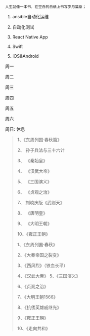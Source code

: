 # 

```asciidoc
人生就像一本书，在空白的白纸上书写岁月篇章；
```

1. ansible自动化运维

2. 自动化测试
3. React Native App
4. Swift
5. IOS&Android

周一

> 

周二

> 

周三

> 

周四

> 

周五

> 

周六

> 

周日: 休息

> 1、《东周列国·春秋篇》
> 
> 2、 孙子兵法与三十六计
> 
> 3、 《秦始皇》
> 
> 4、 《汉武大帝》
> 
> 5、 《三国演义》
> 
> 6、 《贞观之治》
> 
> 7、 刘晓庆版《武则天》
> 
> 8、 《唐明皇》
> 
> 9、 《大明王朝》
> 
> 10、《雍正王朝》
> 
> 1、《东周列国·春秋》
> 
> 2、《大秦帝国之裂变》
> 
> 3、《西风烈》（铁血长平）
> 
> 4、《汉武大帝》 5、《三国演义》
> 
> 6、《贞观之治》
> 
> 7、《大明王朝1566》
> 
> 8、《抗倭英雄戚继光》
> 
> 9、《雍正王朝》
> 
> 10、《走向共和》


